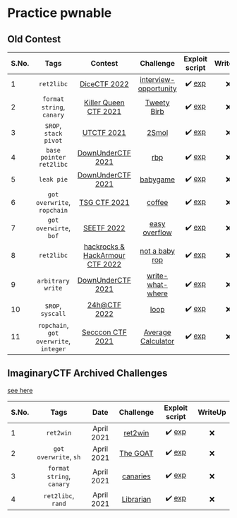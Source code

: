 # Practice pwnable

## Old Contest

| S.No. | Tags                        | Contest                                    | Challenge     | Exploit script | WriteUp |
|-------|:---------------------------:|:------------------------------------------:|:-------------:|:--------------:|:-------:|
|   1   | `ret2libc` | [DiceCTF 2022](https://ctftime.org/event/1541) |  [interview-opportunity](./src/interview-opportunity/challenge/) | :heavy_check_mark: [exp](./src/interview-opportunity/exp.py) | :x: |
|   2   | `format string`, `canary` | [Killer Queen CTF 2021](https://ctftime.org/event/1482) | [Tweety Birb](./src/tweetybirb/challenge/) | :heavy_check_mark: [exp](./src/tweetybirb/exp.py) | :x: |
|   3   | `SROP`, `stack pivot` | [UTCTF 2021](https://ctftime.org/event/1177) | [2Smol](./src/smol/challenge/) | :heavy_check_mark: [exp](./src/smol/sol.py) | :x: |
|   4   | `base pointer` `ret2libc` | [DownUnderCTF 2021](https://ctftime.org/event/1312) | [rbp](./src/rbp/challenge/) | :heavy_check_mark: [exp](./src/rbp/exp.py) | :x: |
|   5   | `leak pie`               | [DownUnderCTF 2021](https://ctftime.org/event/1312) | [babygame](./src/babygame/challenge/) | :heavy_check_mark: [exp](./src/babygame/exp.py) | :x: |
|   6   | `got overwrite`, `ropchain` | [TSG CTF 2021](https://ctftime.org/event/1431) | [coffee](./src/coffee/challenge/) | :heavy_check_mark: [exp](./src/coffee/exp.py) | :x: |
|   7   | `got overwirte`, `bof` | [SEETF 2022](https://ctftime.org/event/1543) | [easy overflow](./src/easy_overflow/challenge/) | :heavy_check_mark: [exp](./src/easy_overflow/exp.py) | :x: |
|   8   | `ret2libc` | [hackrocks & HackArmour CTF 2022](https://ctftime.org/event/1622) | [not a baby rop](./src/not_a_baby_rop/challenge/) | :heavy_check_mark: [exp](./src/not_a_baby_rop/exp.py) | :x: |
|   9   | `arbitrary write` | [DownUnderCTF 2021](https://ctftime.org/event/1312) | [write-what-where](./src/write-what-where/challenge/) | :heavy_check_mark: [exp](./src/write-what-where/exp.py) | :x: |
|  10   | `SROP`, `syscall` | [24h@CTF 2022](https://ctftime.org/event/1563) | [loop](./src/loop/challenge/) | :heavy_check_mark: [exp](./src/loop/exp.py) | :x: |
|  11   | `ropchain`, `got overwrite`, `integer` | [Secccon CTF 2021](https://ctftime.org/event/1458) | [Average Calculator](./src/average/challenge/) | :heavy_check_mark: [exp](./src/average/exp.py) | :x: |

## ImaginaryCTF Archived Challenges

[see here](https://imaginaryctf.org/ArchivedChallenges/)

| S.No. | Tags                        | Date                                    | Challenge     | Exploit script | WriteUp |
|-------|:---------------------------:|:------------------------------------------:|:-------------:|:--------------:|:-------:|
|   1   | `ret2win` | April 2021 | [ret2win](./src/ictf/ret2win/challenge/) | :heavy_check_mark: [exp](./src/ictf/ret2win/exp.py) | :x: |
|   2   | `got overwrite`, `sh` | April 2021 | [The GOAT](./src/ictf/the_goat/challenge/) | :heavy_check_mark: [exp](./src/ictf/the_goat/exp.py) | :x: |
|   3   | `format string`, `canary` | April 2021 | [canaries](./src/ictf/canaries/challenge/) | :heavy_check_mark: [exp](./src/ictf/canaries/exp.py) | :x: |
|   4   | `ret2libc`, `rand` | April 2021 | [Librarian](./src/ictf/librarian/challenge/) | :heavy_check_mark: [exp](./src/ictf/librarian/exp.py) | :x: |
